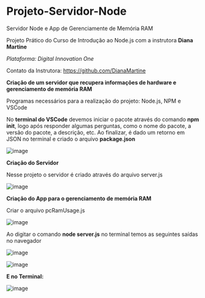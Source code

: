 # Projeto-Servidor-Node
Servidor Node e App de Gerenciamente de Memória RAM

Projeto Prático do Curso de Introdução ao Node.js com a instrutora **Diana Martine**

*Plataforma: Digital Innovation One*

Contato da Instrutora: https://github.com/DianaMartine

**Criação de um servidor que recupera informações de hardware e gerenciamento de memória RAM**

Programas necessários para a realização do projeto: Node.js, NPM e VSCode

No **terminal do VSCode** devemos iniciar o pacote através do comando **npm init**, logo após responder algumas perguntas, como o nome do pacote, a versão do pacote, a descrição, etc. Ao finalizar, é dado um retorno em JSON no terminal e criado o arquivo **package.json**

![image](https://user-images.githubusercontent.com/91435382/150434750-b824f2aa-c81e-4695-a083-2eb84c26d2f1.png)

**Criação do Servidor**

Nesse projeto o servidor é criado através do arquivo server.js

![image](https://user-images.githubusercontent.com/91435382/150434893-9243a638-4e6e-49e3-88bd-3a6632a72b74.png)

**Criação do App para o gerenciamento de memória RAM**

Criar o arquivo pcRamUsage.js

![image](https://user-images.githubusercontent.com/91435382/150434990-4f20cec6-a235-44ae-a00f-0c1cd6f60857.png)

Ao digitar o comando **node server.js** no terminal temos as seguintes saídas no navegador

![image](https://user-images.githubusercontent.com/91435382/150435050-77358040-5a16-4b47-b143-226effc83d82.png)

![image](https://user-images.githubusercontent.com/91435382/150435073-163d6a9e-4989-4214-924c-ffc13003cc00.png)

**E no Terminal:**

![image](https://user-images.githubusercontent.com/91435382/150435160-e3929c24-feaf-4493-93d6-25682b3b2f94.png)
